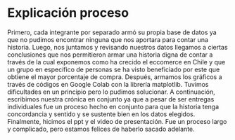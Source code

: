 # Explicación proceso 

Primero, cada integrante por separado armó su propia base de datos ya que no pudimos encontrar ninguna que nos aportara para contar una historia. 
Luego, nos juntamos y revisando nuestros datos llegamos a ciertas conclusiones que nos permitieron armar una historia digna de contar a través de la cual exponemos como ha crecido el eccomerce en Chile y que un grupo en específico de personas se ha visto beneficiado por este que obtiene el mayor porcentaje de compra. 
Después, armamos los gráficos a través de códigos en Google Colab con la librería matplotlib. Tuvimos dificultades en un principio pero lo pudimos solucionar. 
A continuación, escribimos nuestra crónica en conjunto ya que a pesar de ser entregas individuales fue un proceso hecho en conjunto para que la historia tenga concordancia y sentido y se sustente bien en los datos elegidos. 
Finalmente, hicimos el ppt y el video de presentación. 
Fue un proceso largo y complicado, pero estamos felices de haberlo sacado adelante.

